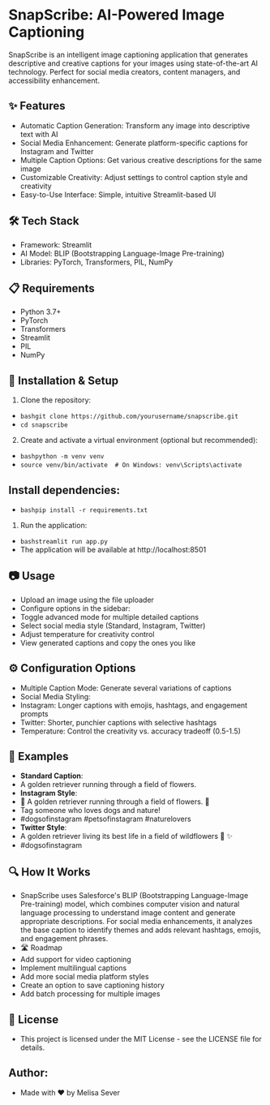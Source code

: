 # SnapScribe: AI-Powered Image Captioning
SnapScribe is an intelligent image captioning application that generates descriptive and creative captions for your images using state-of-the-art AI technology. Perfect for social media creators, content managers, and accessibility enhancement.
## ✨ Features
- Automatic Caption Generation: Transform any image into descriptive text with AI
- Social Media Enhancement: Generate platform-specific captions for Instagram and Twitter
- Multiple Caption Options: Get various creative descriptions for the same image
- Customizable Creativity: Adjust settings to control caption style and creativity
- Easy-to-Use Interface: Simple, intuitive Streamlit-based UI

## 🛠️ Tech Stack
- Framework: Streamlit
- AI Model: BLIP (Bootstrapping Language-Image Pre-training)
- Libraries: PyTorch, Transformers, PIL, NumPy

## 📋 Requirements
- Python 3.7+
- PyTorch
- Transformers
- Streamlit
- PIL
- NumPy

## 🚀 Installation & Setup
1. Clone the repository:
- `bashgit clone https://github.com/yourusername/snapscribe.git`
- `cd snapscribe`
2. Create and activate a virtual environment (optional but recommended):
- `bashpython -m venv venv`
- `source venv/bin/activate  # On Windows: venv\Scripts\activate`

## Install dependencies:
- `bashpip install -r requirements.txt`
1. Run the application:
- `bashstreamlit run app.py`
- The application will be available at http://localhost:8501

## 📷 Usage
- Upload an image using the file uploader
- Configure options in the sidebar:
- Toggle advanced mode for multiple detailed captions
- Select social media style (Standard, Instagram, Twitter)
- Adjust temperature for creativity control
- View generated captions and copy the ones you like

## ⚙️ Configuration Options
- Multiple Caption Mode: Generate several variations of captions
- Social Media Styling:
- Instagram: Longer captions with emojis, hashtags, and engagement prompts
- Twitter: Shorter, punchier captions with selective hashtags
- Temperature: Control the creativity vs. accuracy tradeoff (0.5-1.5)

## 🌟 Examples
- **Standard Caption**: 
- A golden retriever running through a field of flowers.
- **Instagram Style**:
- 🐶 A golden retriever running through a field of flowers. 🌸
- Tag someone who loves dogs and nature!
- #dogsofinstagram #petsofinstagram #naturelovers
- **Twitter Style**: 
- A golden retriever living its best life in a field of wildflowers 🐶 ✨
- #dogsofinstagram

## 🔍 How It Works
- SnapScribe uses Salesforce's BLIP (Bootstrapping Language-Image Pre-training) model, which combines computer vision and natural language processing to understand image content and generate appropriate descriptions. For social media enhancements, it analyzes the base caption to identify themes and adds relevant hashtags, emojis, and engagement phrases.
- 🛣️ Roadmap
-  Add support for video captioning
-  Implement multilingual captions
-  Add more social media platform styles
 - Create an option to save captioning history
 - Add batch processing for multiple images
   
## 📄 License
- This project is licensed under the MIT License - see the LICENSE file for details.

## Author:
- Made with ❤️ by Melisa Sever

